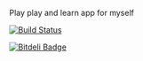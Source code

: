 Play play and learn app for myself

[![Build Status](https://travis-ci.org/schneist/CodeKommune.svg?branch=master)](https://travis-ci.org/schneist/CodeKommune)



[![Bitdeli Badge](https://d2weczhvl823v0.cloudfront.net/schneist/codekommune/trend.png)](https://bitdeli.com/free "Bitdeli Badge")

